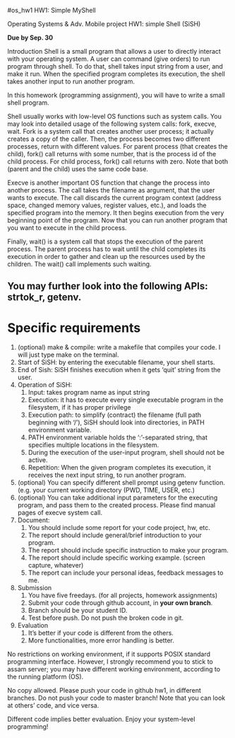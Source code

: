 #os_hw1
HW1: Simple MyShell

Operating Systems & Adv. Mobile project HW1: simple Shell (SiSH)

**Due by Sep. 30**

Introduction
Shell is a small program that allows a user to directly interact with your operating system. A user can command (give orders) to run program through shell. To do that, shell takes input string from a user, and make it run. When the specified program completes its execution, the shell takes another input to run another program.

In this homework (programming assignment), you will have to write a small shell program.

Shell usually works with low-level OS functions such as system calls. You may look into detailed usage of the following system calls: fork, execve, wait. Fork is a system call that creates another user process; it actually creates a copy of the caller. Then, the process becomes two different processes, return with different values. For parent process (that creates the child), fork() call returns with some number, that is the process id of the child process. For child process, fork() call returns with zero. Note that both (parent and the child) uses the same code base.

Execve is another important OS function that change the process into another process. The call takes the filename as argument, that the user wants to execute. The call discards the current program context (address space, changed memory values, register values, etc.), and loads the specified program into the memory. It then begins execution from the very beginning point of the program. Now that you can run another program that you want to execute in the child process.

Finally, wait() is a system call that stops the execution of the parent process. The parent process has to wait until the child completes its execution in order to gather and clean up the resources used by the children. The wait() call implements such waiting.

## You may further look into the following APIs: strtok_r, getenv.

# Specific requirements
1.	(optional) make & compile: write a makefile that compiles your code. I will just type make on the terminal.
1.	Start of SiSH: by entering the executable filename, your shell starts.
1.	End of Sish: SiSH finishes execution when it gets ‘quit’ string from the user.
1.	Operation of SiSH:
    1.	Input: takes program name as input string
    1.	Execution: it has to execute every single executable program in the filesystem, if it has proper privilege
    1.	Execution path: to simplify (contract) the filename (full path beginning with ‘/’), SiSH should look into directories, in PATH environment variable.
    1.	PATH environment variable holds the ‘:’-separated string, that specifies multiple locations in the filesystem.
    1.	During the execution of the user-input program, shell should not be active.
    1.	Repetition: When the given program completes its execution, it receives the next input string, to run another program.
1.	(optional) You can specify different shell prompt using getenv function. (e.g. your current working directory (PWD, TIME, USER, etc.)
1.	(optional) You can take additional input parameters for the executing program, and pass them to the created process. Please find manual pages of execve system call.
1.	Document:
    1.	You should include some report for your code project, hw, etc.
    1.	The report should include general/brief introduction to your program.
    1.	The report should include specific instruction to make your program.
    1.	The report should include specific working example. (screen capture, whatever)
    1.	The report can include your personal ideas, feedback messages to me.
1.	Submission
    1.	You have five freedays. (for all projects, homework assignments)
    1.	Submit your code through github account, in **your own branch**.
    1.	Branch should be your student ID.
    1.	Test before push. Do not push the broken code in git.
1.	Evaluation
    1.	It’s better if your code is different from the others.
    1.	More functionalities, more error handling is better.

No restrictions on working environment, if it supports POSIX standard programming interface. However, I strongly recommend you to stick to assam server; you may have different working environment, according to the running platform (OS).

No copy allowed. Please push your code in github hw1, in different branches. Do not push your code to master branch! Note that you can look at others’ code, and vice versa.

Different code implies better evaluation. Enjoy your system-level programming!

